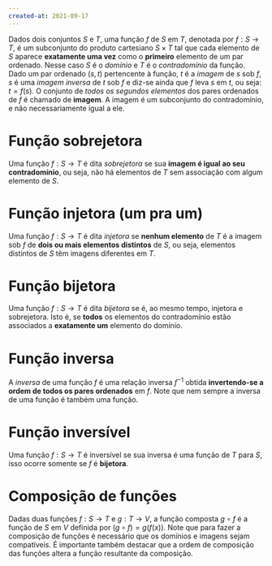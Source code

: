 ```yaml
---
created-at: 2021-09-17
---
```

Dados dois conjuntos $S$ e $T$, uma função $f$ de $S$ em $T$, denotada por $f:S \to T$, é um subconjunto do produto cartesiano $S \times T$ tal que cada elemento de $S$ aparece **exatamente uma vez** como o **primeiro** elemento de um par ordenado. Nesse caso $S$ é o *domínio* e $T$ é o *contradomínio* da função. Dado um par ordenado $(s,t)$ pertencente à função, $t$ é a *imagem* de $s$ sob $f$, $s$ é uma *imagem inversa* de $t$ sob $f$ e diz-se ainda que $f$ leva $s$ em $t$, ou seja: $t = f(s)$. O conjunto de *todos os segundos elementos* dos pares ordenados de $f$ é chamado de **imagem**. A imagem é um subconjunto do contradomínio, e não necessariamente igual a ele.

# Função sobrejetora
Uma função $f: S \to T$ é dita *sobrejetora* se sua **imagem é igual ao seu contradomínio**, ou seja, não há elementos de $T$ sem associação com algum elemento de $S$.

# Função injetora (um pra um)
Uma função $f: S \to T$ é dita *injetora* se **nenhum elemento** de $T$ é a imagem sob $f$ de **dois ou mais elementos distintos** de $S$, ou seja, elementos distintos de $S$ têm imagens diferentes em $T$.

# Função bijetora
Uma função $f: S \to T$ é dita *bijetora* se é, ao mesmo tempo, injetora e sobrejetora. Isto é, se **todos** os elementos do contradomínio estão associados a **exatamente um** elemento do domínio.

# Função inversa
A *inversa* de uma função $f$ é uma relação inversa $f^{-1}$ obtida **invertendo-se a ordem de todos os pares ordenados** em $f$. Note que nem sempre a inversa de uma função é também uma função.

# Função inversível
Uma função $f : S \to T$ é inversível se sua inversa é uma função de $T$ para $S$, isso ocorre somente se $f$ é **bijetora**.

# Composição de funções
Dadas duas funções $f : S \to T$ e $g : T \to V$, a função composta $g \circ f$ é a função de $S$ em $V$ definida por $(g \circ f) = g(f(x))$.
Note que para fazer a composição de funções é necessário que os domínios e imagens sejam compatíveis. É importante também destacar que a ordem de composição das funções altera a função resultante da composição.
